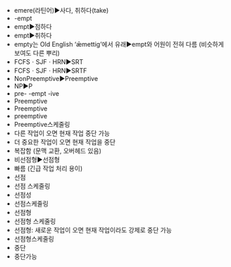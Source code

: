 ﻿- emere(라틴어)▶️사다, 취하다(take)
- -empt
- empt▶️점하다
- empt▶️취하다
- empty는 Old English ‘ǣmettig’에서 유래▶️empt와 어원이 전혀 다름 (비슷하게 보여도 다른 뿌리)
- FCFSㆍSJFㆍHRN▶️SRT
- FCFSㆍSJFㆍHRN▶️SRTF
- NonPreemptive▶️Preemptive
- NP▶️P
- pre- -empt -ive
- Preemptive
- Preemptive
- preemptive
- Preemptive스케줄링
- 다른 작업이 오면 현재 작업 중단 가능
- 더 중요한 작업이 오면 현재 작업을 중단
- 복잡함 (문맥 교환, 오버헤드 있음)
- 비선점형▶️선점형
- 빠름 (긴급 작업 처리 용이)
- 선점
- 선점 스케줄링
- 선점성
- 선점스케줄링
- 선점형
- 선점형 스케줄링
- 선점형: 새로운 작업이 오면 현재 작업이라도 강제로 중단 가능
- 선점형스케줄링
- 중단
- 중단가능
